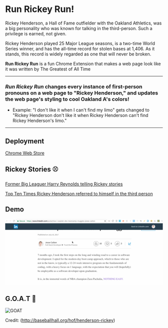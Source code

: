 # Run Rickey Run!

Rickey Henderson, a Hall of Fame outfielder with the Oakland Athletics, was a big personality who was known for talking in the third-person. Such a privilege is earned, not given.

Rickey Henderson played 25 Major League seasons, is a two-time World Series winner, and has the all-time record for stolen bases at 1,406. As it stands, this record is widely regarded as one that will never be broken.

**Run Rickey Run** is a fun Chrome Extension that makes a web page look like it was written by The Greatest of All Time

---
### *Run Rickey Run* changes every instance of first-person pronouns on a web page to "Rickey Henderson," and updates the web page's styling to cool Oakland A's colors!


* Example: "I don't like it when I can't find my limo" gets changed to "Rickey Henderson don't like it when Rickey Henderson can't find Rickey Henderson's limo."

---

## Deployment

[Chrome Web Store](https://chrome.google.com/webstore/detail/jbbcdplnijiognjbapekcfcbbclnoblo)

## Rickey Stories ⚾

[Former Big Leaguer Harry Reynolds telling Rickey stories](https://youtu.be/9-1LGUOvpDM)

[Top Ten Times Rickey Henderson referred to himself in the third person](https://www.fanhospitality.com/blog/2017/04/10/top-10-times-rickey-henderson-referred-to-himself-in-the-third-person/)

## Demo
![Demo](runrickeydemo-2.gif)

## G.O.A.T 🐐

![GOAT](Big-Rickey.png)

Credit: (http://baseballhall.org/hof/henderson-rickey)
